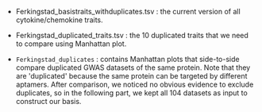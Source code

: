 

* Ferkingstad_basistraits_withduplicates.tsv : the current version of all cytokine/chemokine traits.

* Ferkingstad_duplicated_traits.tsv : the 10 duplicated traits that we need to compare using Manhattan plot.

* `Ferkingstad_duplicates` : contains Manhattan plots that side-to-side compare duplicated GWAS datasets of the same protein. Note that they are 'duplicated' because the same protein can be targeted by different aptamers. After comparison, we noticed no obvious evidence to exclude duplicates, so in the following part, we kept all 104 datasets as input to construct our basis.
